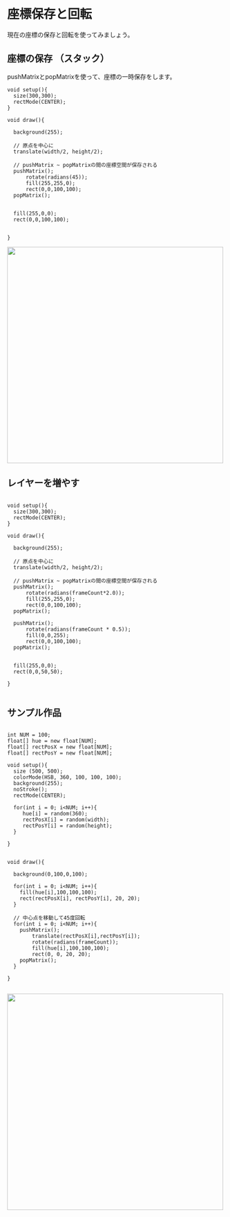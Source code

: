 # 座標保存と回転

現在の座標の保存と回転を使ってみましょう。


<!--

```
size(300,300);

// 一つ目の四角
rect(0, 0, 30, 20);

// 座標移動
translate(width/2, height/2); 
// 二つ目の四角
rect(0, 0, 30, 20);

// さらに座標移動
translate(100, 30); 
rect(0, 0, 30, 20);

```

起点座標を計算した際に、いちいち座標を動かしたり戻したりするのが面倒,,,,

-->

## 座標の保存 （スタック）
pushMatrixとpopMatrixを使って、座標の一時保存をします。

```
void setup(){
  size(300,300);
  rectMode(CENTER);
}

void draw(){
  
  background(255);
  
  // 原点を中心に
  translate(width/2, height/2);
  
  // pushMatrix ~ popMatrixの間の座標空間が保存される
  pushMatrix();
      rotate(radians(45));
      fill(255,255,0);
      rect(0,0,100,100);
  popMatrix();
  

  fill(255,0,0);
  rect(0,0,100,100);

  
}

```

<img src="https://github.com/55Kaerukun/Processing/blob/master/images/pushMatrix2.png" width="500px">



## レイヤーを増やす

```

void setup(){
  size(300,300);
  rectMode(CENTER);
}

void draw(){
  
  background(255);
  
  // 原点を中心に
  translate(width/2, height/2);
  
  // pushMatrix ~ popMatrixの間の座標空間が保存される
  pushMatrix();
      rotate(radians(frameCount*2.0));
      fill(255,255,0);
      rect(0,0,100,100);
  popMatrix();
  
  pushMatrix();
      rotate(radians(frameCount * 0.5));
      fill(0,0,255);
      rect(0,0,100,100);
  popMatrix();
  

  fill(255,0,0);
  rect(0,0,50,50);
 
}


```



## サンプル作品

```

int NUM = 100;
float[] hue = new float[NUM];
float[] rectPosX = new float[NUM];
float[] rectPosY = new float[NUM];

void setup(){
  size (500, 500);
  colorMode(HSB, 360, 100, 100, 100);
  background(255);
  noStroke();
  rectMode(CENTER);
  
  for(int i = 0; i<NUM; i++){
     hue[i] = random(360);
     rectPosX[i] = random(width);
     rectPosY[i] = random(height);
  }
  
}


void draw(){
  
  background(0,100,0,100);
  
  for(int i = 0; i<NUM; i++){
    fill(hue[i],100,100,100);
    rect(rectPosX[i], rectPosY[i], 20, 20);
  }
  
  // 中心点を移動して45度回転
  for(int i = 0; i<NUM; i++){
    pushMatrix();
        translate(rectPosX[i],rectPosY[i]);
        rotate(radians(frameCount));
        fill(hue[i],100,100,100);
        rect(0, 0, 20, 20);
    popMatrix();
  }
   
}


```


<img src="https://github.com/55Kaerukun/Processing/blob/master/images/konpeito.png" width="500px">
